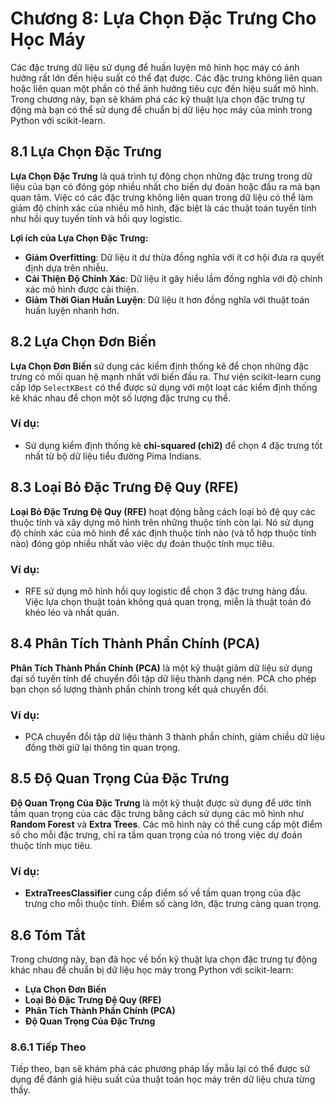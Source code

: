 # Chương 8: Lựa Chọn Đặc Trưng Cho Học Máy

Các đặc trưng dữ liệu sử dụng để huấn luyện mô hình học máy có ảnh hưởng rất lớn đến hiệu suất có thể đạt được. Các đặc trưng không liên quan hoặc liên quan một phần có thể ảnh hưởng tiêu cực đến hiệu suất mô hình. Trong chương này, bạn sẽ khám phá các kỹ thuật lựa chọn đặc trưng tự động mà bạn có thể sử dụng để chuẩn bị dữ liệu học máy của mình trong Python với scikit-learn.

## 8.1 Lựa Chọn Đặc Trưng

**Lựa Chọn Đặc Trưng** là quá trình tự động chọn những đặc trưng trong dữ liệu của bạn có đóng góp nhiều nhất cho biến dự đoán hoặc đầu ra mà bạn quan tâm. Việc có các đặc trưng không liên quan trong dữ liệu có thể làm giảm độ chính xác của nhiều mô hình, đặc biệt là các thuật toán tuyến tính như hồi quy tuyến tính và hồi quy logistic.

**Lợi ích của Lựa Chọn Đặc Trưng:**
- **Giảm Overfitting**: Dữ liệu ít dư thừa đồng nghĩa với ít cơ hội đưa ra quyết định dựa trên nhiễu.
- **Cải Thiện Độ Chính Xác**: Dữ liệu ít gây hiểu lầm đồng nghĩa với độ chính xác mô hình được cải thiện.
- **Giảm Thời Gian Huấn Luyện**: Dữ liệu ít hơn đồng nghĩa với thuật toán huấn luyện nhanh hơn.

## 8.2 Lựa Chọn Đơn Biến

**Lựa Chọn Đơn Biến** sử dụng các kiểm định thống kê để chọn những đặc trưng có mối quan hệ mạnh nhất với biến đầu ra. Thư viện scikit-learn cung cấp lớp `SelectKBest` có thể được sử dụng với một loạt các kiểm định thống kê khác nhau để chọn một số lượng đặc trưng cụ thể.

### Ví dụ:
- Sử dụng kiểm định thống kê **chi-squared (chi2)** để chọn 4 đặc trưng tốt nhất từ bộ dữ liệu tiểu đường Pima Indians.

## 8.3 Loại Bỏ Đặc Trưng Đệ Quy (RFE)

**Loại Bỏ Đặc Trưng Đệ Quy (RFE)** hoạt động bằng cách loại bỏ đệ quy các thuộc tính và xây dựng mô hình trên những thuộc tính còn lại. Nó sử dụng độ chính xác của mô hình để xác định thuộc tính nào (và tổ hợp thuộc tính nào) đóng góp nhiều nhất vào việc dự đoán thuộc tính mục tiêu.

### Ví dụ:
- RFE sử dụng mô hình hồi quy logistic để chọn 3 đặc trưng hàng đầu. Việc lựa chọn thuật toán không quá quan trọng, miễn là thuật toán đó khéo léo và nhất quán.

## 8.4 Phân Tích Thành Phần Chính (PCA)

**Phân Tích Thành Phần Chính (PCA)** là một kỹ thuật giảm dữ liệu sử dụng đại số tuyến tính để chuyển đổi tập dữ liệu thành dạng nén. PCA cho phép bạn chọn số lượng thành phần chính trong kết quả chuyển đổi.

### Ví dụ:
- PCA chuyển đổi tập dữ liệu thành 3 thành phần chính, giảm chiều dữ liệu đồng thời giữ lại thông tin quan trọng.

## 8.5 Độ Quan Trọng Của Đặc Trưng

**Độ Quan Trọng Của Đặc Trưng** là một kỹ thuật được sử dụng để ước tính tầm quan trọng của các đặc trưng bằng cách sử dụng các mô hình như **Random Forest** và **Extra Trees**. Các mô hình này có thể cung cấp một điểm số cho mỗi đặc trưng, chỉ ra tầm quan trọng của nó trong việc dự đoán thuộc tính mục tiêu.

### Ví dụ:
- **ExtraTreesClassifier** cung cấp điểm số về tầm quan trọng của đặc trưng cho mỗi thuộc tính. Điểm số càng lớn, đặc trưng càng quan trọng.

## 8.6 Tóm Tắt

Trong chương này, bạn đã học về bốn kỹ thuật lựa chọn đặc trưng tự động khác nhau để chuẩn bị dữ liệu học máy trong Python với scikit-learn:

- **Lựa Chọn Đơn Biến**
- **Loại Bỏ Đặc Trưng Đệ Quy (RFE)**
- **Phân Tích Thành Phần Chính (PCA)**
- **Độ Quan Trọng Của Đặc Trưng**

### 8.6.1 Tiếp Theo

Tiếp theo, bạn sẽ khám phá các phương pháp lấy mẫu lại có thể được sử dụng để đánh giá hiệu suất của thuật toán học máy trên dữ liệu chưa từng thấy.